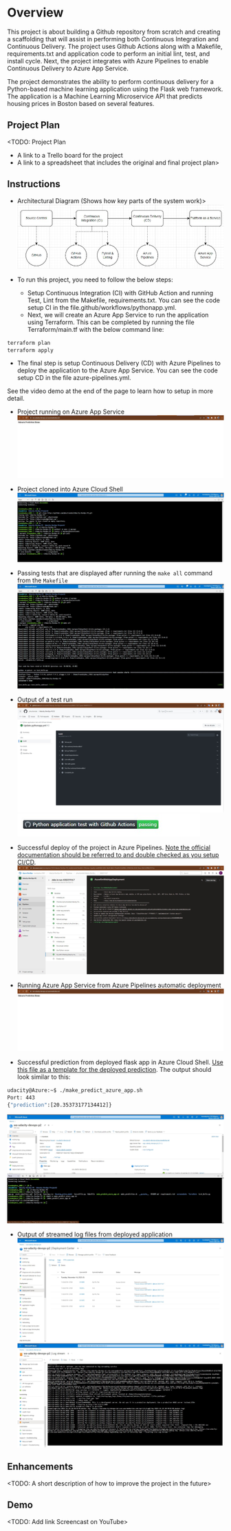 # Overview

This project is about building a Github repository from scratch and creating a scaffolding that will assist in performing both Continuous Integration and Continuous Delivery. The project uses Github Actions along with a Makefile, requirements.txt and application code to perform an initial lint, test, and install cycle. Next, the project integrates with Azure Pipelines to enable Continuous Delivery to Azure App Service.

The project demonstrates the ability to perform continuous delivery for a Python-based machine learning application using the Flask web framework. The application is a Machine Learning Microservice API that predicts housing prices in Boston based on several features.

## Project Plan
<TODO: Project Plan

* A link to a Trello board for the project
* A link to a spreadsheet that includes the original and final project plan>

## Instructions

* Architectural Diagram (Shows how key parts of the system work)>
  ![Architectural Diagram](https://github.com/phuctrandai/Udacity-DevOps-P2/blob/main/screenshots/System%20Diagram.jpg)

* To run this project, you need to follow the below steps:
  - Setup Continuous Integration (CI) with GitHub Action and running Test, Lint from the Makefile, requirements.txt. You can see the code setup CI in the file.github/workflows/pythonapp.yml.
  - Next, we will create an Azure App Service to run the application using Terraform. This can be completed by running the file Terraform/main.tf with the below command line:
```bash
terraform plan
terraform apply
```
  - The final step is setup Continuous Delivery (CD) with Azure Pipelines to deploy the application to the Azure App Service. You can see the code setup CD in the file azure-pipelines.yml.

See the video demo at the end of the page to learn how to setup in more detail.

* Project running on Azure App Service
  ![Project running on Azure App Service](https://github.com/phuctrandai/Udacity-DevOps-P2/blob/main/screenshots/Project%20running%20on%20Azure%20App%20Service.jpg)

* Project cloned into Azure Cloud Shell
  ![Project cloned into Azure Cloud Shell](https://github.com/phuctrandai/Udacity-DevOps-P2/blob/main/screenshots/Project%20cloned%20into%20Azure%20Cloud%20Shell.jpg)

* Passing tests that are displayed after running the `make all` command from the `Makefile`
  ![Passing tests after running the `make all` command](https://github.com/phuctrandai/Udacity-DevOps-P2/blob/main/screenshots/Passing%20tests%20that%20are%20displayed%20after%20running%20the%20make%20all%20command%20from%20the%20Makefile.jpg)

* Output of a test run
  ![Output of a test run](https://github.com/phuctrandai/Udacity-DevOps-P2/blob/main/screenshots/Passing%20Github%20Actions.jpg)
  ![Passing Github Actions Status Badge](https://github.com/phuctrandai/Udacity-DevOps-P2/blob/main/screenshots/Passing%20Github%20Actions%20Status%20Badge.jpg)

* Successful deploy of the project in Azure Pipelines.  [Note the official documentation should be referred to and double checked as you setup CI/CD](https://docs.microsoft.com/en-us/azure/devops/pipelines/ecosystems/python-webapp?view=azure-devops).
  ![Successful deploy of the project in Azure Pipelines](https://github.com/phuctrandai/Udacity-DevOps-P2/blob/main/screenshots/Successful%20deploy%20of%20the%20project%20in%20Azure%20Pipelines.jpg)

* Running Azure App Service from Azure Pipelines automatic deployment
  ![Running Azure App Service from Azure Pipelines automatic deployment](https://github.com/phuctrandai/Udacity-DevOps-P2/blob/main/screenshots/Project%20running%20on%20Azure%20App%20Service.jpg)

* Successful prediction from deployed flask app in Azure Cloud Shell.  [Use this file as a template for the deployed prediction](https://github.com/udacity/nd082-Azure-Cloud-DevOps-Starter-Code/blob/master/C2-AgileDevelopmentwithAzure/project/starter_files/flask-sklearn/make_predict_azure_app.sh).
The output should look similar to this:

```bash
udacity@Azure:~$ ./make_predict_azure_app.sh
Port: 443
{"prediction":[20.35373177134412]}
```

![Successful prediction from deployed flask app in Azure Cloud Shell](https://github.com/phuctrandai/Udacity-DevOps-P2/blob/main/screenshots/Successful%20prediction%20from%20deployed%20flask%20app%20in%20Azure%20Cloud%20Shell.jpg)

* Output of streamed log files from deployed application
  ![Output of streamed log files from deployed application](https://github.com/phuctrandai/Udacity-DevOps-P2/blob/main/screenshots/Output%20of%20streamed%20log%20files%20from%20deployed%20application.jpg)
  ![Output of streamed log files from deployed application](https://github.com/phuctrandai/Udacity-DevOps-P2/blob/main/screenshots/Output%20of%20streamed%20log%20files%20from%20deployed%20application_2.jpg)

> 

## Enhancements

<TODO: A short description of how to improve the project in the future>

## Demo 

<TODO: Add link Screencast on YouTube>


